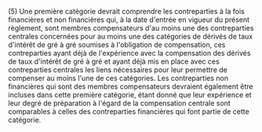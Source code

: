 (5) Une première catégorie devrait comprendre les contreparties à la fois financières et non financières qui, à la date d'entrée en vigueur du présent règlement, sont membres compensateurs d'au moins une des contreparties centrales concernées pour au moins une des catégories de dérivés de taux d'intérêt de gré à gré soumises à l'obligation de compensation, ces contreparties ayant déjà de l'expérience avec la compensation des dérivés de taux d'intérêt de gré à gré et ayant déjà mis en place avec ces contreparties centrales les liens nécessaires pour leur permettre de compenser au moins l'une de ces catégories. Les contreparties non financières qui sont des membres compensateurs devraient également être incluses dans cette première catégorie, étant donné que leur expérience et leur degré de préparation à l'égard de la compensation centrale sont comparables à celles des contreparties financières qui font partie de cette catégorie.